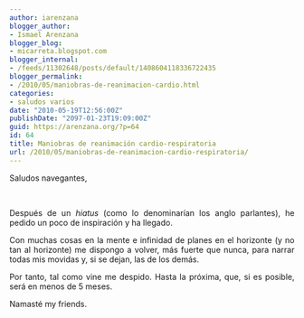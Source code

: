 ```yaml
---
author: iarenzana
blogger_author:
- Ismael Arenzana
blogger_blog:
- micarreta.blogspot.com
blogger_internal:
- /feeds/11302648/posts/default/1408604118336722435
blogger_permalink:
- /2010/05/maniobras-de-reanimacion-cardio.html
categories:
- saludos varios
date: "2010-05-19T12:56:00Z"
publishDate: "2097-01-23T19:09:00Z"
guid: https://arenzana.org/?p=64
id: 64
title: Maniobras de reanimación cardio-respiratoria
url: /2010/05/maniobras-de-reanimacion-cardio-respiratoria/
---
```

<p style="text-align: justify;">
  Saludos navegantes,
</p>

<p style="text-align: justify;">
   
</p>

<p style="text-align: justify;">
  Después de un <em>hiatus </em>(como lo denominarían los anglo parlantes), he pedido un poco de inspiración y ha llegado.
</p>

<p style="text-align: justify;">
  Con muchas cosas en la mente e infinidad de planes en el horizonte (y no tan al horizonte) me dispongo a volver, más fuerte que nunca, para narrar todas mis movidas y, si se dejan, las de los demás.
</p>

<p style="text-align: justify;">
  Por tanto, tal como vine me despido. Hasta la próxima, que, si es posible, será en menos de 5 meses.
</p>

<p style="text-align: justify;">
  Namasté my friends.
</p>
